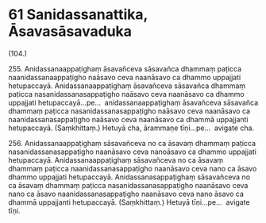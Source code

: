 # 61 Sanidassanattika, Āsavasāsavaduka

(104.)

255\. Anidassanaappaṭighaṃ āsavañceva sāsavañca dhammaṃ paṭicca naanidassanaappaṭigho naāsavo ceva naanāsavo ca dhammo uppajjati hetupaccayā. Anidassanaappaṭighaṃ āsavañceva sāsavañca dhammaṃ paṭicca nasanidassanasappaṭigho naāsavo ceva naanāsavo ca dhammo uppajjati hetupaccayā…pe…  anidassanaappaṭighaṃ āsavañceva sāsavañca dhammaṃ paṭicca nasanidassanasappaṭigho naāsavo ceva naanāsavo ca naanidassanasappaṭigho naāsavo ceva naanāsavo ca dhammā uppajjanti hetupaccayā. (Saṃkhittaṃ.) Hetuyā cha, ārammaṇe tīṇi…pe…  avigate cha.

256\. Anidassanaappaṭighaṃ sāsavañceva no ca āsavaṃ dhammaṃ paṭicca nasanidassanasappaṭigho naanāsavo ceva nanoāsavo ca dhammo uppajjati hetupaccayā. Anidassanaappaṭighaṃ sāsavañceva no ca āsavaṃ dhammaṃ paṭicca naanidassanasappaṭigho naanāsavo ceva nano ca āsavo dhammo uppajjati hetupaccayā. Anidassanasappaṭighaṃ sāsavañceva no ca āsavaṃ dhammaṃ paṭicca nasanidassanasappaṭigho naanāsavo ceva nano ca āsavo naanidassanasappaṭigho naanāsavo ceva nano āsavo ca dhammā uppajjanti hetupaccayā. (Saṃkhittaṃ.) Hetuyā tīṇi…pe…  avigate tīṇi.
